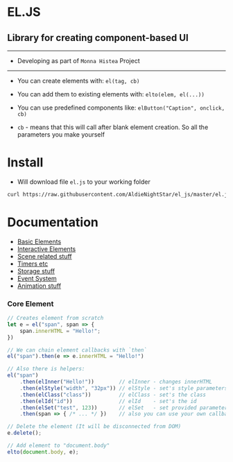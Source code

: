 # EL.JS
## Library for creating component-based UI
---
- Developing as part of `Monna Histea` Project
---


* You can create elements with: `el(tag, cb)`
* You can add them to existing elements with: `elto(elem, el(...))`
* You can use predefined components like: `elButton("Caption", onclick, cb)`

* `cb` - means that this will call after blank element creation. So all the parameters you make yourself

# Install
* Will download file `el.js` to your working folder
```sh
curl https://raw.githubusercontent.com/AldieNightStar/el_js/master/el.js > el.js
```


# Documentation

- [Basic Elements](docs/Basic.md)
- [Interactive Elements](docs/Interactive.md)
- [Scene related stuff](docs/Scenes.md)
- [Timers etc](docs/Timers.md)
- [Storage stuff](docs/Storage.md)
- [Event System](docs/Events.md)
- [Animation stuff](docs/Animation.md)

### Core Element
```js
// Creates element from scratch
let e = el("span", span => {
    span.innerHTML = "Hello!";
})

// We can chain element callbacks with `then`
el("span").then(e => e.innerHTML = "Hello!")

// Also there is helpers:
el("span")
    .then(elInner("Hello!"))        // elInner - changes innerHTML
    .then(elStyle("width", "32px")) // elStyle - set's style parameters
    .then(elClass("class"))         // elClass - set's the class
    .then(elId("id"))               // elId    - set's the id
    .then(elSet("test", 123))       // elSet   - set provided parameter
    .then(span => { /* ... */ })    // also you can use your own callbacks

// Delete the element (It will be disconnected from DOM)
e.delete();

// Add element to "document.body"
elto(document.body, e);
```

